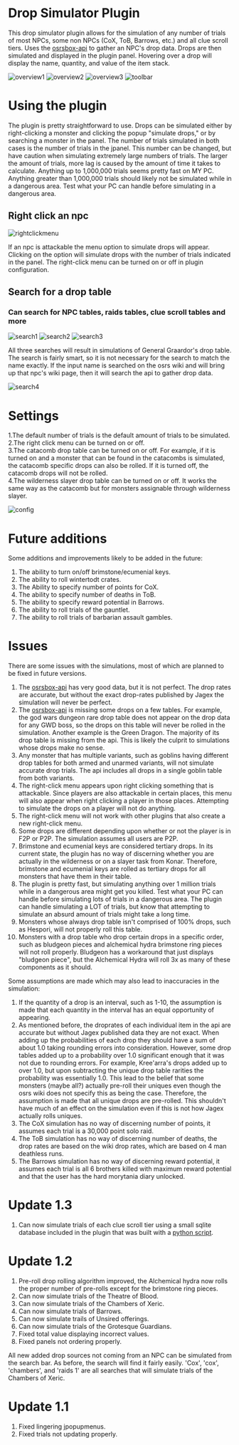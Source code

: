 # Drop Simulator Plugin
This drop simulator plugin allows for the simulation of any number of trials of most NPCs, some non NPCs (CoX, ToB, Barrows, etc.) and all clue scroll tiers. Uses the [osrsbox-api](https://api.osrsbox.com/index.html) to gather an NPC's drop data. Drops are then simulated and displayed in the plugin panel. Hovering over a drop will display the name, quantity, and value of the item stack.

![overview1](https://user-images.githubusercontent.com/78482082/111497021-c50a2380-870e-11eb-8f0b-73761ac31f3c.png)
![overview2](https://user-images.githubusercontent.com/78482082/111497024-c5a2ba00-870e-11eb-869f-db8236ed8878.png)
![overview3](https://user-images.githubusercontent.com/78482082/111497027-c6d3e700-870e-11eb-8cd0-fc06093a56b9.png)
![toolbar](https://user-images.githubusercontent.com/78482082/111497029-c76c7d80-870e-11eb-9f03-29682755bcf3.png)


# Using the plugin
The plugin is pretty straightforward to use. Drops can be simulated either by right-clicking a monster and clicking the popup "simulate drops," or by searching a monster in the panel. The number of trials simulated in both cases is the number of trials in the jpanel. This number can be changed, but have caution when simulating extremely large numbers of trials. The larger the amount of trials, more lag is caused by the amount of time it takes to calculate. Anything up to 1,000,000 trials seems pretty fast on MY PC. Anything greater than 1,000,000 trials should likely not be simulated while in a dangerous area. Test what your PC can handle before simulating in a dangerous area.
## Right click an npc

![rightclickmenu](https://user-images.githubusercontent.com/78482082/108590979-efdda380-732b-11eb-8648-0686f7b9dc1c.png)

If an npc is attackable the menu option to simulate drops will appear. Clicking on the option will simulate drops with the number of trials indicated in the panel. The right-click menu can be turned on or off in plugin configuration.

## Search for a drop table
### Can search for NPC tables, raids tables, clue scroll tables and more

![search1](https://user-images.githubusercontent.com/78482082/108590990-fcfa9280-732b-11eb-8841-ed93f36c2549.png)
![search2](https://user-images.githubusercontent.com/78482082/108590991-fd932900-732b-11eb-8576-1c679465ece9.png)
![search3](https://user-images.githubusercontent.com/78482082/108590992-fe2bbf80-732b-11eb-8d61-2028cd1f19ab.png)

All three searches will result in simulations of General Graardor's drop table. The search is fairly smart, so it is not necessary for the search to match the name exactly. If the input name is searched on the osrs wiki and will bring up that npc's wiki page, then it will search the api to gather drop data.

![search4](https://user-images.githubusercontent.com/78482082/108591268-7cd52c80-732d-11eb-9d18-0a561811fe00.png)

# Settings

1.The default number of trials is the default amount of trials to be simulated.\
2.The right click menu can be turned on or off.\
3.The catacomb drop table can be turned on or off. For example, if it is turned on and a monster that can be found in the catacombs is simulated, the catacomb specific drops can also be rolled. If it is turned off, the catacomb drops will not be rolled.\
4.The wilderness slayer drop table can be turned on or off. It works the same way as the catacomb but for monsters assignable through wilderness slayer.

![config](https://user-images.githubusercontent.com/78482082/108592375-37b3f900-7333-11eb-9ee1-d310896b3c0d.png)

# Future additions
Some additions and improvements likely to be added in the future:
1. The ability to turn on/off brimstone/ecumenial keys.
2. The ability to roll wintertodt crates.
3. The Ability to specify number of points for CoX.
4. The ability to specify number of deaths in ToB.
5. The ability to specify reward potential in Barrows.
6. The ability to roll trials of the gauntlet.
7. The ability to roll trials of barbarian assault gambles.
# Issues
There are some issues with the simulations, most of which are planned to be fixed in future versions.
1. The [osrsbox-api](https://api.osrsbox.com/index.html) has very good data, but it is not perfect. The drop rates are accurate, but without the exact drop-rates published by Jagex the simulation will never be perfect.
2. The [osrsbox-api](https://api.osrsbox.com/index.html) is missing some drops on a few tables. For example, the god wars dungeon rare drop table does not appear on the drop data for any GWD boss, so the drops on this table will never be rolled in the simulation. Another example is the Green Dragon. The majority of its drop table is missing from the api. This is likely the culprit to simulations whose drops make no sense.
3. Any monster that has multiple variants, such as goblins having different drop tables for both armed and unarmed variants, will not simulate accurate drop trials. The api includes all drops in a single goblin table from both variants.
4. The right-click menu appears upon right clicking something that is attackable. Since players are also attackable in certain places, this menu will also appear when right clicking a player in those places. Attempting to simulate the drops on a player will not do anything.
5. The right-click menu will not work with other plugins that also create a new right-click menu.
6. Some drops are different depending upon whether or not the player is in F2P or P2P. The simulation assumes all users are P2P.
7. Brimstone and ecumenial keys are considered tertiary drops. In its current state, the plugin has no way of discerning whether you are actually in the wilderness or on a slayer task from Konar. Therefore, brimstone and ecumenial keys are rolled as tertiary drops for all monsters that have them in their table.
8. The plugin is pretty fast, but simulating anything over 1 million trials while in a dangerous area might get you killed. Test what your PC can handle before simulating lots of trials in a dangerous area. The plugin can handle simulating a LOT of trials, but know that attempting to simulate an absurd amount of trials might take a long time.
9. Monsters whose always drop table isn't comprised of 100% drops, such as Hespori, will not properly roll this table.
10. Monsters with a drop table who drop certain drops in a specific order, such as bludgeon pieces and alchemical hydra brimstone ring pieces will not roll properly. Bludgeon has a workaround that just displays "bludgeon piece", but the Alchemical Hydra will roll 3x as many of these components as it should.

Some assumptions are made which may also lead to inaccuracies in the simulation:
1. If the quantity of a drop is an interval, such as 1-10, the assumption is made that each quantity in the interval has an equal opportunity of appearing.
2. As mentioned before, the droprates of each individual item in the api are accurate but without Jagex published data they are not exact. When adding up the probabilities of each drop they should have a sum of about 1.0 taking rounding errors into consideration. However, some drop tables added up to a probability over 1.0 significant enough that it was not due to rounding errors. For example, Kree'arra's drops added up to over 1.0, but upon subtracting the unique drop table rarities the probability was essentially 1.0. This lead to the belief that some monsters (maybe all?) actually pre-roll their uniques even though the osrs wiki does not specify this as being the case. Therefore, the assumption is made that all unique drops are pre-rolled. This shouldn't have much of an effect on the simulation even if this is not how Jagex actually rolls uniques.
3. The CoX simulation has no way of discerning number of points, it assumes each trial is a 30,000 point solo raid.
4. The ToB simulation has no way of discerning number of deaths, the drop rates are based on the wiki drop rates, which are based on 4 man deathless runs.
5. The Barrows simulation has no way of discerning reward potential, it assumes each trial is all 6 brothers killed with maximum reward potential and that the user has the hard morytania diary unlocked.

# Update 1.3
1. Can now simulate trials of each clue scroll tier using a small sqlite database included in the plugin that was built with a [python script](https://github.com/mxp190009/drop-table-builder).
# Update 1.2
1. Pre-roll drop rolling algorithm improved, the Alchemical hydra now rolls the proper number of pre-rolls except for the brimstone ring pieces.
2. Can now simulate trials of the Theatre of Blood.
3. Can now simulate trials of the Chambers of Xeric.   
4. Can now simulate trials of Barrows.
5. Can now simulate trails of Unsired offerings.
6. Can now simulate trials of the Grotesque Guardians.
7. Fixed total value displaying incorrect values.
8. Fixed panels not ordering properly.

All new added drop sources not coming from an NPC can be simulated from the search bar. As before, the search will find 
it fairly easily. 'Cox', 'cox', 'chambers', and 'raids 1' are all searches that will simulate trials of the Chambers of 
Xeric.
# Update 1.1
1. Fixed lingering jpopupmenus.
2. Fixed trials not updating properly.
